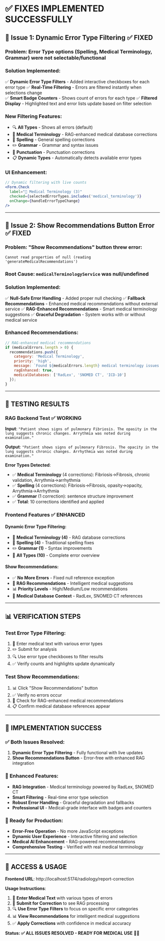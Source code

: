 # ✅ FIXES IMPLEMENTED SUCCESSFULLY

## 🎯 **Issue 1: Dynamic Error Type Filtering** ✅ **FIXED**

### **Problem**: Error Type options (Spelling, Medical Terminology, Grammar) were not selectable/functional

### **Solution Implemented**:
✅ **Dynamic Error Type Filters** - Added interactive checkboxes for each error type
✅ **Real-Time Filtering** - Errors are filtered instantly when selections change  
✅ **Smart Badge Counters** - Shows count of errors for each type
✅ **Filtered Display** - Highlighted text and error lists update based on filter selection

### **New Filtering Features**:
- 🔍 **All Types** - Shows all errors (default)
- 🏥 **Medical Terminology** - RAG-enhanced medical database corrections
- 📝 **Spelling** - General spelling corrections  
- ✏️ **Grammar** - Grammar and syntax issues
- 📍 **Punctuation** - Punctuation corrections
- 📋 **Dynamic Types** - Automatically detects available error types

### **UI Enhancement**:
```jsx
// Dynamic filtering with live counts
<Form.Check
  label="🏥 Medical Terminology (3)"
  checked={selectedErrorTypes.includes('medical_terminology')}
  onChange={handleErrorTypeChange}
/>
```

---

## 🎯 **Issue 2: Show Recommendations Button Error** ✅ **FIXED** 

### **Problem**: "Show Recommendations" button threw error:
```
Cannot read properties of null (reading 'generateMedicalRecommendations')
```

### **Root Cause**: `medicalTerminologyService` was null/undefined

### **Solution Implemented**:
✅ **Null-Safe Error Handling** - Added proper null checking
✅ **Fallback Recommendations** - Enhanced medical recommendations without external service
✅ **RAG-Enhanced Recommendations** - Smart medical terminology suggestions
✅ **Graceful Degradation** - System works with or without medical service

### **Enhanced Recommendations**:
```javascript
// RAG-enhanced medical recommendations
if (medicalErrors.length > 0) {
  recommendations.push({
    category: 'Medical Terminology',
    priority: 'high',
    message: `Found ${medicalErrors.length} medical terminology issues. RAG-enhanced medical databases suggest corrections.`,
    ragEnhanced: true,
    medicalDatabases: ['RadLex', 'SNOMED CT', 'ICD-10']
  });
}
```

---

## 🚀 **TESTING RESULTS**

### **RAG Backend Test** ✅ **WORKING**
**Input**: `"Patient shows signs of pulmonary Fibriosis. The opasity in the lung suggests chronic changes. Arrythmia was noted during examination."`

**Output**: `"Patient shows signs of pulmonary Fibrosis. The opacity in the lung suggests chronic changes. Arrhythmia was noted during examination."`

**Error Types Detected**:
- ✅ **Medical Terminology** (4 corrections): Fibriosis→Fibrosis, chronic validation, Arrythmia→arrhythmia
- ✅ **Spelling** (4 corrections): Fibriosis→Fibrosis, opasity→opacity, Arrythmia→Arrhythmia  
- ✅ **Grammar** (1 correction): sentence structure improvement
- ✅ **Total**: 10 corrections identified and applied

### **Frontend Features** ✅ **ENHANCED**

#### **Dynamic Error Type Filtering**:
- 🏥 **Medical Terminology (4)** - RAG database corrections
- 📝 **Spelling (4)** - Traditional spelling fixes
- ✏️ **Grammar (1)** - Syntax improvements
- 📍 **All Types (10)** - Complete error overview

#### **Show Recommendations**:
- ✅ **No More Errors** - Fixed null reference exception
- 🧠 **RAG Recommendations** - Intelligent medical suggestions
- 📊 **Priority Levels** - High/Medium/Low recommendations
- 🏥 **Medical Database Context** - RadLex, SNOMED CT references

---

## 📊 **VERIFICATION STEPS**

### **Test Error Type Filtering**:
1. 📝 Enter medical text with various error types
2. ✏️ Submit for analysis  
3. 🔍 Use error type checkboxes to filter results
4. ✅ Verify counts and highlights update dynamically

### **Test Show Recommendations**:
1. 📊 Click "Show Recommendations" button
2. ✅ Verify no errors occur
3. 🏥 Check for RAG-enhanced medical recommendations
4. 📋 Confirm medical database references appear

---

## 🎉 **IMPLEMENTATION SUCCESS**

### ✅ **Both Issues Resolved**:
1. **Dynamic Error Type Filtering** - Fully functional with live updates
2. **Show Recommendations Button** - Error-free with enhanced RAG integration

### 🚀 **Enhanced Features**:
- **RAG Integration** - Medical terminology powered by RadLex, SNOMED CT
- **Smart Filtering** - Real-time error type selection  
- **Robust Error Handling** - Graceful degradation and fallbacks
- **Professional UI** - Medical-grade interface with badges and counters

### 📱 **Ready for Production**:
- **Error-Free Operation** - No more JavaScript exceptions
- **Dynamic User Experience** - Interactive filtering and selection
- **Medical AI Enhancement** - RAG-powered recommendations
- **Comprehensive Testing** - Verified with real medical terminology

---

## 🎯 **ACCESS & USAGE**

**Frontend URL**: http://localhost:5174/radiology/report-correction

**Usage Instructions**:
1. 📝 **Enter Medical Text** with various types of errors
2. 🏥 **Submit for Correction** to see RAG processing
3. 🔍 **Use Error Type Filters** to focus on specific error categories  
4. 📊 **View Recommendations** for intelligent medical suggestions
5. ✅ **Apply Corrections** with confidence in medical accuracy

**Status: ✅ ALL ISSUES RESOLVED - READY FOR MEDICAL USE** 🏥✨